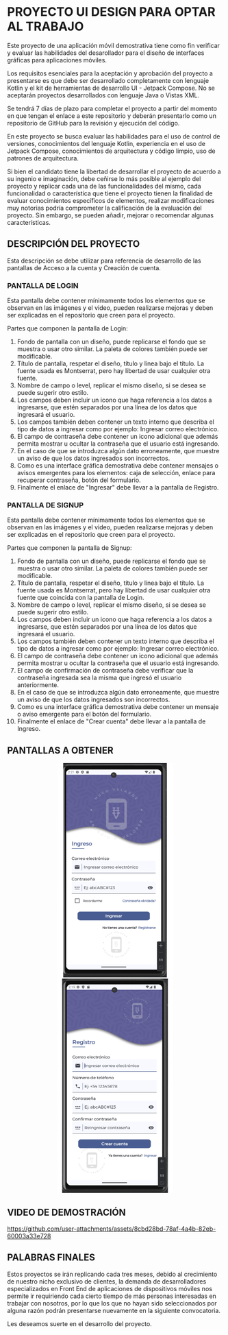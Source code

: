 # PROYECTO UI DESIGN PARA OPTAR AL TRABAJO

Este proyecto de una aplicación móvil demostrativa tiene como fin verificar y evaluar las habilidades del desarollador para el diseño de interfaces gráficas para aplicaciones móviles.

Los requisitos esenciales para la aceptación y aprobación del proyecto a presentarse es que debe ser desarrollado completamente con lenguaje Kotlin y el kit de herramientas de desarrollo UI - Jetpack Compose. No se aceptarán proyectos desarrollados con lenguaje Java o Vistas XML.

Se tendrá 7 días de plazo para completar el proyecto a partir del momento en que tengan el enlace a este repositorio y deberán presentarlo como un repositorio de GitHub para la revisión y ejecución del código.

En este proyecto se busca evaluar las habilidades para el uso de control de versiones, conocimientos del lenguaje Kotlin, experiencia en el uso de Jetpack Compose, conocimientos de arquitectura y código limpio, uso de patrones de arquitectura.

Si bien el candidato tiene la libertad de desarrollar el proyecto de acuerdo a su ingenio e imaginación, debe ceñirse lo más posible al ejemplo del proyecto y replicar cada una de las funcionalidades del mismo, cada funcionalidad o característica que tiene el proyecto tienen la finalidad de evaluar conocimientos específicos de elementos, realizar modificaciones muy notorias podría comprometer la calificación de la evaluación del proyecto. Sin embargo, se pueden añadir, mejorar o recomendar algunas características.

## DESCRIPCIÓN DEL PROYECTO

Esta descripción se debe utilizar para referencia de desarrollo de las pantallas de Acceso a la cuenta y Creación de cuenta.

### PANTALLA DE LOGIN

Esta pantalla debe contener mínimamente todos los elementos que se observan en las imágenes y el video, pueden realizarse mejoras y deben ser explicadas en el repositorio que creen para el proyecto.

Partes que componen la pantalla de Login:

1. Fondo de pantalla con un diseño, puede replicarse el fondo que se muestra o usar otro similar. La paleta de colores también puede ser modificable.
2. Título de pantalla, respetar el diseño, título y línea bajo el título. La fuente usada es Montserrat, pero hay libertad de usar cualquier otra fuente.
3. Nombre de campo o level, replicar el mismo diseño, si se desea se puede sugerir otro estilo.
4. Los campos deben incluir un icono que haga referencia a los datos a ingresarse, que estén separados por una línea de los datos que ingresará el usuario.
5. Los campos también deben contener un texto interno que describa el tipo de datos a ingresar como por ejemplo: Ingresar correo electrónico.
6. El campo de contraseña debe contener un icono adicional que además permita mostrar u ocultar la contraseña que el usuario está ingresando.
7. En el caso de que se introduzca algún dato erroneamente, que muestre un aviso de que los datos ingresados son incorrectos.
8. Como es una interface gráfica demostrativa debe contener mensajes o avisos emergentes para los elementos: caja de selección, enlace para recuperar contraseña, botón del formulario.
9. Finalmente el enlace de "Ingresar" debe llevar a la pantalla de Registro.

### PANTALLA DE SIGNUP

Esta pantalla debe contener mínimamente todos los elementos que se observan en las imágenes y el video, pueden realizarse mejoras y deben ser explicadas en el repositorio que creen para el proyecto.

Partes que componen la pantalla de Signup:

1. Fondo de pantalla con un diseño, puede replicarse el fondo que se muestra o usar otro similar. La paleta de colores también puede ser modificable.
2. Título de pantalla, respetar el diseño, título y línea bajo el título. La fuente usada es Montserrat, pero hay libertad de usar cualquier otra fuente que coincida con la pantalla de Login.
3. Nombre de campo o level, replicar el mismo diseño, si se desea se puede sugerir otro estilo.
4. Los campos deben incluir un icono que haga referencia a los datos a ingresarse, que estén separados por una línea de los datos que ingresará el usuario.
5. Los campos también deben contener un texto interno que describa el tipo de datos a ingresar como por ejemplo: Ingresar correo electrónico.
6. El campo de contraseña debe contener un icono adicional que además permita mostrar u ocultar la contraseña que el usuario está ingresando.
7. El campo de confirmación de contraseña debe verificar que la contraseña ingresada sea la misma que ingresó el usuario anteriormente.
8. En el caso de que se introduzca algún dato erroneamente, que muestre un aviso de que los datos ingresados son incorrectos.
9. Como es una interface gráfica demostrativa debe contener un mensaje o aviso emergente para el botón del formulario.
10. Finalmente el enlace de "Crear cuenta" debe llevar a la pantalla de Ingreso.

## PANTALLAS A OBTENER

<p align="center">
<img src="src/login.png" width="270" height="500"> <img src="src/signup.png" width="270" height="500">
</p>

## VIDEO DE DEMOSTRACIÓN

https://github.com/user-attachments/assets/8cbd28bd-78af-4a4b-82eb-60003a33e728

## PALABRAS FINALES

Estos proyectos se irán replicando cada tres meses, debido al crecimiento de nuestro nicho exclusivo de clientes, la demanda de desarrolladores especializados en Front End de aplicaciones de dispositivos móviles nos permite ir requiriendo cada cierto tiempo de más personas interesadas en trabajar con nosotros, por lo que los que no hayan sido seleccionados por alguna razón podrán presentarse nuevamente en la siguiente convocatoria.

Les deseamos suerte en el desarrollo del proyecto.





